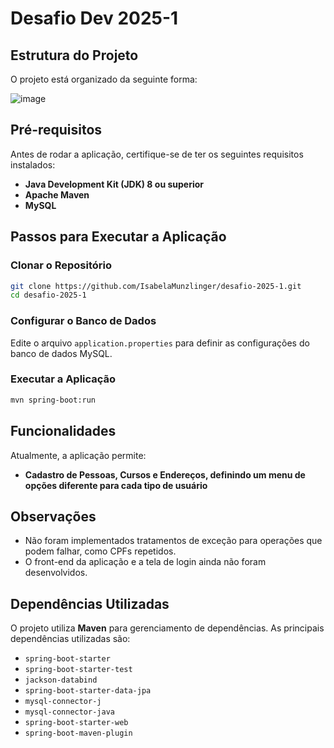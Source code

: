 # Desafio Dev 2025-1

## Estrutura do Projeto
O projeto está organizado da seguinte forma:

![image](https://github.com/user-attachments/assets/9175b72e-c7a4-4671-8fde-e8f87d5a21ce)


## Pré-requisitos
Antes de rodar a aplicação, certifique-se de ter os seguintes requisitos instalados:
- **Java Development Kit (JDK) 8 ou superior**
- **Apache Maven**
- **MySQL**

## Passos para Executar a Aplicação

### Clonar o Repositório
```bash
git clone https://github.com/IsabelaMunzlinger/desafio-2025-1.git
cd desafio-2025-1
```

### Configurar o Banco de Dados
Edite o arquivo `application.properties` para definir as configurações do banco de dados MySQL.

### Executar a Aplicação
```bash
mvn spring-boot:run
```

## Funcionalidades
Atualmente, a aplicação permite:
- **Cadastro de Pessoas, Cursos e Endereços, definindo um menu de opções diferente para cada tipo de usuário**

## Observações
- Não foram implementados tratamentos de exceção para operações que podem falhar, como CPFs repetidos.
- O front-end da aplicação e a tela de login ainda não foram desenvolvidos.

## Dependências Utilizadas
O projeto utiliza **Maven** para gerenciamento de dependências. As principais dependências utilizadas são:
- `spring-boot-starter`
- `spring-boot-starter-test`
- `jackson-databind`
- `spring-boot-starter-data-jpa`
- `mysql-connector-j`
- `mysql-connector-java`
- `spring-boot-starter-web`
- `spring-boot-maven-plugin`
